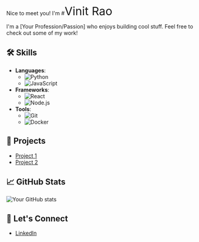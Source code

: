 Nice to meet you! I'm
#<span style="font-size: 30px;">Vinit Rao</span>

I'm a [Your Profession/Passion] who enjoys building cool stuff. Feel free to check out some of my work!


## 🛠️ Skills
- **Languages**: 
  - ![Python](https://img.shields.io/badge/Python-%233776B3?style=for-the-badge&logo=python&logoColor=white)
  - ![JavaScript](https://img.shields.io/badge/JavaScript-%23F7DF1E?style=for-the-badge&logo=javascript&logoColor=black)
- **Frameworks**: 
  - ![React](https://img.shields.io/badge/React-%2320232a?style=for-the-badge&logo=react&logoColor=%2361DAFB)
  - ![Node.js](https://img.shields.io/badge/Node.js-%23339933?style=for-the-badge&logo=node.js&logoColor=white)
- **Tools**: 
  - ![Git](https://img.shields.io/badge/Git-%23F14E32?style=for-the-badge&logo=git&logoColor=white)
  - ![Docker](https://img.shields.io/badge/Docker-%232496ED?style=for-the-badge&logo=docker&logoColor=white)

## 🚀 Projects
- [Project 1](https://github.com/your-username/project-1)
- [Project 2](https://github.com/your-username/project-2)

## 📈 GitHub Stats
![Your GitHub stats](https://github-readme-stats.vercel.app/api?username=your-username&show_icons=true&count_private=true&hide_title=true)

## 🔗 Let's Connect
- [LinkedIn](https://www.linkedin.com/in/your-linkedin-profile)
